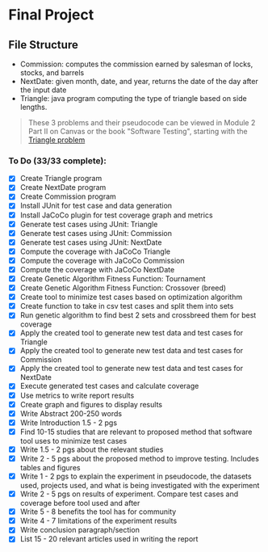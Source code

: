 # Final Project

## File Structure
- Commission: computes the commission earned by salesman of locks, stocks, and barrels
- NextDate: given month, date, and year, returns the date of the day after the input date
- Triangle: java program computing the type of triangle based on side lengths.

> These 3 problems and their pseudocode can be viewed in Module 2 Part II on Canvas or the book "Software Testing", starting with the [Triangle problem](https://psu.instructure.com/courses/2243925/pages/m2-partii-dot-2-unit-testing-illustration-1-the-triangle-problem?module_item_id=37158618)
### To Do (33/33 complete):

- [X] Create Triangle program
- [X] Create NextDate program
- [X] Create Commission program
- [X] Install JUnit for test case and data generation
- [X] Install JaCoCo plugin for test coverage graph and metrics
- [X] Generate test cases using JUnit: Triangle
- [X] Generate test cases using JUnit: Commission
- [X] Generate test cases using JUnit: NextDate
- [X] Compute the coverage with JaCoCo Triangle
- [X] Compute the coverage with JaCoCo Commission
- [X] Compute the coverage with JaCoCo NextDate
- [X] Create Genetic Algorithm Fitness Function: Tournament
- [X] Create Genetic Algorithm Fitness Function: Crossover (breed)
- [X] Create tool to minimize test cases based on optimization algorithm
- [X] Create function to take in csv test cases and split them into sets
- [X] Run genetic algorithm to find best 2 sets and crossbreed them for best coverage
- [x] Apply the created tool to generate new test data and test cases for Triangle
- [X] Apply the created tool to generate new test data and test cases for Commission
- [X] Apply the created tool to generate new test data and test cases for NextDate
- [X] Execute generated test cases and calculate coverage
- [X] Use metrics to write report results
- [X] Create graph and figures to display results
- [X] Write Abstract 200-250 words
- [X] Write Introduction 1.5 - 2 pgs
- [X] Find 10-15 studies that are relevant to proposed method that software tool uses to minimize test cases
- [X] Write 1.5 - 2 pgs about the relevant studies
- [X] Write 2 - 5 pgs about the proposed method to improve testing. Includes tables and figures
- [X] Write 1 - 2 pgs to explain the experiment in pseudocode, the datasets used, projects used, and what is being investigated with the experiment
- [X] Write 2 - 5 pgs on results of experiment. Compare test cases and coverage before tool used and after
- [X] Write 5 - 8 benefits the tool has for community
- [X] Write 4 - 7 limitations of the experiment results
- [X] Write conclusion paragraph/section
- [X] List 15 - 20 relevant articles used in writing the report
